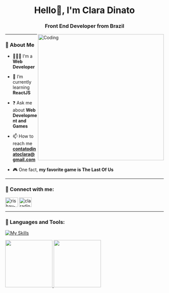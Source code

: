 <h1 align="center">Hello👋, I'm Clara Dinato</h1>
<h3 align="center">Front End Developer from Brazil</h3>
<img align="right" alt="Coding" width="400" src="https://media.discordapp.net/attachments/976271953776214049/997657288393375744/my_logo-removebg-preview.png">

<!-- <p align="left"> <img src="https://komarev.com/ghpvc/?username=rishavchanda&label=Profile%20views&color=0e75b6&style=flat" alt="rishavchanda" /> </p>

<p align="left"> <a href="https://twitter.com/rishavchanda" target="blank"><img src="https://img.shields.io/twitter/follow/rishavchanda?logo=twitter&style=for-the-badge" alt="rishavchanda" /></a> </p> -->
------------------------------------------------------
<h3 align="left">👾 About Me</h3>

- 👩🏻‍💻 I’m a **Web Developer**

- 📍 I’m currently learning **ReactJS**

- ❓ Ask me about **Web Development and Games**

- 📫 How to reach me **contatodinatoclara@gmail.com**

- 🎮 One fact, **my favorite game is The Last Of Us**
------------------------------------------------------
<h3 align="left">🎯 Connect with me:</h3>
<p align="left">
<a href="https://www.linkedin.com/in/clara-dinato-b86774207/" target="blank"><img align="center" src="https://raw.githubusercontent.com/rahuldkjain/github-profile-readme-generator/master/src/images/icons/Social/linked-in-alt.svg" alt="rishav-chanda-b89a791b3" height="30" width="40" /></a>
<a href="https://www.instagram.com/dinato_22/" target="blank"><img align="center" src="https://raw.githubusercontent.com/rahuldkjain/github-profile-readme-generator/master/src/images/icons/Social/instagram.svg" alt="claradinato" height="30" width="40" /></a>
</p>

------------------------------------------------------

<h3 align="left">🧩 Languages and Tools:</h3>

[![My Skills](https://skillicons.dev/icons?i=html,css,javascript,typescript,react,styledcomponents,sass,figma,photoshop,git)](https://skillicons.dev)

<a href="https://github.com/dinatoclara22">
  <img height="150em" src="https://github-readme-stats.vercel.app/api?username=dinatoclara22&show_icons=true&theme=tokyonight&include_all_commits=true&count_private=true"/>
  <img height="150em" src="https://github-readme-stats.vercel.app/api/top-langs/?username=dinatoclara22&layout=compact&langs_count=7&theme=tokyonight"/>
